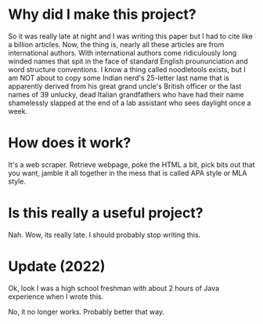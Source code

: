 # Why did I make this project?
So it was really late at night and I was writing this paper but I had to cite like a billion articles. Now, the thing is, nearly all these articles are from international authors. With international authors come ridiculously long winded names that spit in the face of standard English proununciation and word structure conventions. I know a thing called noodletools exists, but I am NOT about to copy some Indian nerd's 25-letter last name that is apparently derived from his great grand uncle's British officer or the last names of 39 unlucky, dead Italian grandfathers who have had their name shamelessly slapped at the end of a lab assistant who sees daylight once a week.

# How does it work?
It's a web scraper. Retrieve webpage, poke the HTML a bit, pick bits out that you want, jamble it all together in the mess that is called APA style or MLA style.


# Is this really a useful project?
Nah.
Wow, its really late. I should probably stop writing this.



# Update (2022)
Ok, look I was a high school freshman with about 2 hours of Java experience when I wrote this. 

No, it no longer works. Probably better that way.





